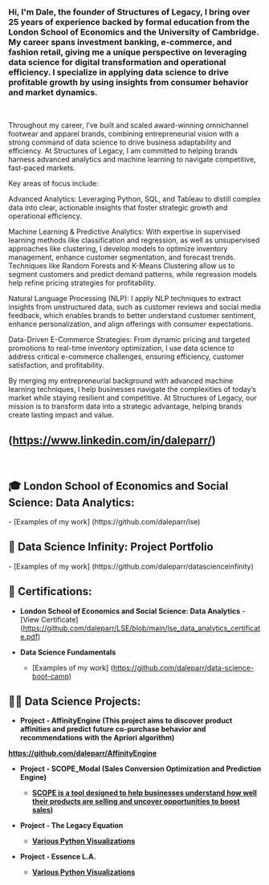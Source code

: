 <h3>Hi, I'm Dale, the founder of Structures of Legacy, I bring over 25 years of experience backed by formal education from the London School of Economics and the University of Cambridge. My career spans investment banking, e-commerce, and fashion retail, giving me a unique perspective on leveraging data science for digital transformation and operational efficiency. I specialize in applying data science to drive profitable growth by using insights from consumer behavior and market dynamics.</h3></br>

Throughout my career, I’ve built and scaled award-winning omnichannel footwear and apparel brands, combining entrepreneurial vision with a strong command of data science to drive business adaptability and efficiency. At Structures of Legacy, I am committed to helping brands harness advanced analytics and machine learning to navigate competitive, fast-paced markets.

Key areas of focus include:

Advanced Analytics: Leveraging Python, SQL, and Tableau to distill complex data into clear, actionable insights that foster strategic growth and operational efficiency.

Machine Learning & Predictive Analytics: With expertise in supervised learning methods like classification and regression, as well as unsupervised approaches like clustering, I develop models to optimize inventory management, enhance customer segmentation, and forecast trends. Techniques like Random Forests and K-Means Clustering allow us to segment customers and predict demand patterns, while regression models help refine pricing strategies for profitability.

Natural Language Processing (NLP): I apply NLP techniques to extract insights from unstructured data, such as customer reviews and social media feedback, which enables brands to better understand customer sentiment, enhance personalization, and align offerings with consumer expectations.

Data-Driven E-Commerce Strategies: From dynamic pricing and targeted promotions to real-time inventory optimization, I use data science to address critical e-commerce challenges, ensuring efficiency, customer satisfaction, and profitability.

By merging my entrepreneurial background with advanced machine learning techniques, I help businesses navigate the complexities of today’s market while staying resilient and competitive. At Structures of Legacy, our mission is to transform data into a strategic advantage, helping brands create lasting impact and value. </a></h3> <br/> <h2>(https://www.linkedin.com/in/daleparr/) </h3><br>

<h2>🎓 London School of Economics and Social Science: Data Analytics: </h2>
  - [Examples of my work] (https://github.com/daleparr/lse)
  
<h2>🔬 Data Science Infinity: Project Portfolio</h2>
  - [Examples of my work] (https://github.com/daleparr/datascienceinfinity)

<h2>📜 Certifications:</h2>

- <b>London School of Economics and Social Science: Data Analytics</b>
  -[View Certificate] (https://github.com/daleparr/LSE/blob/main/lse_data_analytics_certificate.pdf)
  
- <b>Data Science Fundamentals</b>
  - [Examples of my work] (https://github.com/daleparr/data-science-boot-camp)

<h2>👨‍💻 Data Science Projects:</h2>

- <b>Project - AffinityEngine (This project aims to discover product affinities and predict future co-purchase behavior and recommendations with the Apriori algorithm) <b>

https://github.com/daleparr/AffinityEngine

- <b>Project - SCOPE_Modal (Sales Conversion Optimization and Prediction Engine) </b>
  - [SCOPE is a tool designed to help businesses understand how well their products are selling and uncover opportunities to boost sales](https://github.com/daleparr/SCOPE_model))

- <b>Project - The Legacy Equation</b>
  - [Various Python Visualizations](https://github.com/daleparr/The-Legacy-Equation)
    
- <b>Project - Essence L.A.</b>
  - [Various Python Visualizations](https://github.com/daleparr/insights_projects)
  
[X]: https://twitter.com/mrdparr/
[Substack]: https://structuresoflegacy.substack.com/
[instagram]: https://www.instagram.com/daleparr/
[linkedin]: https://linkedin.com/in/daleparr/
